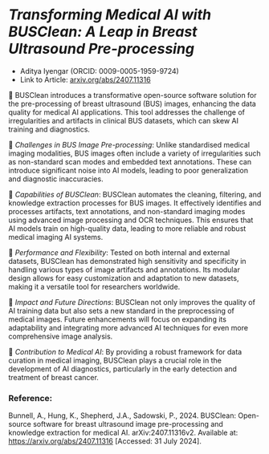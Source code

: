 # _Transforming Medical AI with BUSClean: A Leap in Breast Ultrasound Pre-processing_
- Aditya Iyengar (ORCID: 0009-0005-1959-9724)
- Link to Article: [arxiv.org/abs/2407.11316](https://arxiv.org/abs/2407.11316)

📍 BUSClean introduces a transformative open-source software solution for the pre-processing of breast ultrasound (BUS) images, enhancing the data quality for medical AI applications. This tool addresses the challenge of irregularities and artifacts in clinical BUS datasets, which can skew AI training and diagnostics.

🔸 *Challenges in BUS Image Pre-processing*: Unlike standardised medical imaging modalities, BUS images often include a variety of irregularities such as non-standard scan modes and embedded text annotations. These can introduce significant noise into AI models, leading to poor generalization and diagnostic inaccuracies.

🔸 *Capabilities of BUSClean*: BUSClean automates the cleaning, filtering, and knowledge extraction processes for BUS images. It effectively identifies and processes artifacts, text annotations, and non-standard imaging modes using advanced image processing and OCR techniques. This ensures that AI models train on high-quality data, leading to more reliable and robust medical imaging AI systems.

🔸 *Performance and Flexibility*: Tested on both internal and external datasets, BUSClean has demonstrated high sensitivity and specificity in handling various types of image artifacts and annotations. Its modular design allows for easy customization and adaptation to new datasets, making it a versatile tool for researchers worldwide.

🔸 *Impact and Future Directions*: BUSClean not only improves the quality of AI training data but also sets a new standard in the preprocessing of medical images. Future enhancements will focus on expanding its adaptability and integrating more advanced AI techniques for even more comprehensive image analysis.

🔸 *Contribution to Medical AI*: By providing a robust framework for data curation in medical imaging, BUSClean plays a crucial role in the development of AI diagnostics, particularly in the early detection and treatment of breast cancer.

### Reference:
Bunnell, A., Hung, K., Shepherd, J.A., Sadowski, P., 2024. BUSClean: Open-source software for breast ultrasound image pre-processing and knowledge extraction for medical AI. arXiv:2407.11316v2. Available at: https://arxiv.org/abs/2407.11316 [Accessed: 31 July 2024].